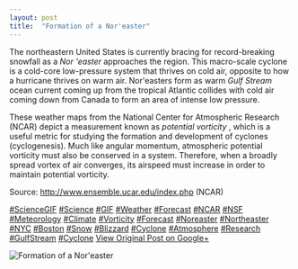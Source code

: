 ```yaml
---
layout: post
title:  "Formation of a Nor'easter"
---
```


The northeastern United States is currently bracing for record-breaking snowfall as a _Nor 'easter_ approaches the region. This macro-scale cyclone is a cold-core low-pressure system that thrives on cold air, opposite to how a hurricane thrives on warm air. Nor'easters form as warm _Gulf Stream_ ocean current coming up from the tropical Atlantic collides with cold air coming down from Canada to form an area of intense low pressure.  
  
These weather maps from the National Center for Atmospheric Research (NCAR) depict a measurement known as _potential vorticity_ , which is a useful metric for studying the formation and development of cyclones (cyclogenesis). Much like angular momentum, atmospheric potential vorticity must also be conserved in a system. Therefore, when a broadly spread vortex of air converges, its airspeed must increase in order to maintain potential vorticity.  
  
Source: <http://www.ensemble.ucar.edu/index.php> (NCAR)  
  
[#ScienceGIF](https://plus.google.com/s/%23ScienceGIF/posts) [#Science](https://plus.google.com/s/%23Science/posts) [#GIF](https://plus.google.com/s/%23GIF/posts) [#Weather](https://plus.google.com/s/%23Weather/posts) [#Forecast](https://plus.google.com/s/%23Forecast/posts) [#NCAR](https://plus.google.com/s/%23NCAR/posts) [#NSF](https://plus.google.com/s/%23NSF/posts) [#Meteorology](https://plus.google.com/s/%23Meteorology/posts) [#Climate](https://plus.google.com/s/%23Climate/posts) [#Vorticity](https://plus.google.com/s/%23Vorticity/posts) [#Forecast](https://plus.google.com/s/%23Forecast/posts) [#Noreaster](https://plus.google.com/s/%23Noreaster/posts) [#Northeaster](https://plus.google.com/s/%23Northeaster/posts) [#NYC](https://plus.google.com/s/%23NYC/posts) [#Boston](https://plus.google.com/s/%23Boston/posts) [#Snow](https://plus.google.com/s/%23Snow/posts) [#Blizzard](https://plus.google.com/s/%23Blizzard/posts) [#Cyclone](https://plus.google.com/s/%23Cyclone/posts) [#Atmosphere](https://plus.google.com/s/%23Atmosphere/posts) [#Research](https://plus.google.com/s/%23Research/posts) [#GulfStream](https://plus.google.com/s/%23GulfStream/posts) [#Cyclone](https://plus.google.com/s/%23Cyclone/posts)
[View Original Post on Google+](https://plus.google.com/+ColinSullender/posts/MpjVoAR7Kzx)

![Formation of a Nor'easter](/assets/img/2017-03-13-Formation-of-a-Noreaster.gif)
